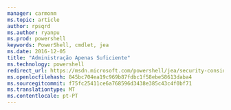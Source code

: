 ```yaml
---
manager: carmonm
ms.topic: article
author: rpsqrd
ms.author: ryanpu
ms.prod: powershell
keywords: PowerShell, cmdlet, jea
ms.date: 2016-12-05
title: "Administração Apenas Suficiente"
ms.technology: powershell
redirect_url: https://msdn.microsoft.com/powershell/jea/security-considerations
ms.openlocfilehash: 845bc704ea19c969b87fdbc1f58ebe58613daba4
ms.sourcegitcommit: f75fc25411ce6a768596d3438e385c43c4f0bf71
ms.translationtype: MT
ms.contentlocale: pt-PT
---
```

